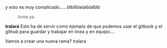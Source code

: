 y esto es muy complicado......blbllblalalblalblb

> toma ya

**tralará**
Esto ha de servir como ejemplo de que podemos usar el gitbook y el github para guardar y trabajar en linea y en equipo....

Vamos a crear una nueva rama?
tralara

